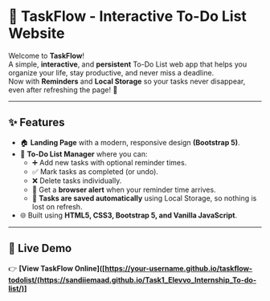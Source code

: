 # 🌟 TaskFlow - Interactive To-Do List Website

Welcome to **TaskFlow**!  
A simple, **interactive**, and **persistent** To-Do List web app that helps you organize your life, stay productive, and never miss a deadline.  
Now with **Reminders** and **Local Storage** so your tasks never disappear, even after refreshing the page! 🚀

---

## ✨ Features

- 🏠 **Landing Page** with a modern, responsive design **(Bootstrap 5)**.
- 📝 **To-Do List Manager** where you can:
  - ➕ Add new tasks with optional reminder times.
  - ✅ Mark tasks as completed (or undo).
  - ❌ Delete tasks individually.
  - 🔔 Get a **browser alert** when your reminder time arrives.
  - 💾 **Tasks are saved automatically** using Local Storage, so nothing is lost on refresh.
- 🌐 Built using **HTML5, CSS3, Bootstrap 5, and Vanilla JavaScript**.

---

## 🚀 Live Demo

👉 **[View TaskFlow Online]([https://your-username.github.io/taskflow-todolist/(https://sandiiemaad.github.io/Task1_Elevvo_Internship_To-do-list/)]**  


